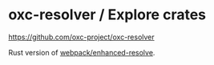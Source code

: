 # oxc-resolver / Explore crates

<https://github.com/oxc-project/oxc-resolver>

Rust version of [webpack/enhanced-resolve](https://github.com/webpack/enhanced-resolve).
